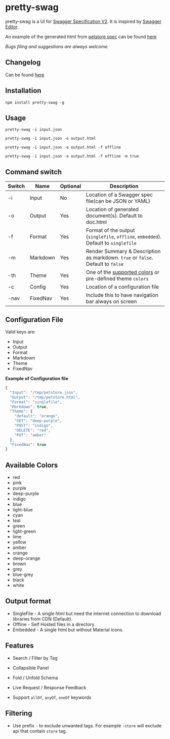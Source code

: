# pretty-swag

pretty-swag is a UI for [Swagger Specification V2](https://github.com/OAI/OpenAPI-Specification). It is inspired by [Swagger Editor](http://swagger.io/swagger-editor/).

An example of the generated html from [petstore spec](http://petstore.swagger.io/v2/swagger.json) can be found [here](http://htmlpreview.github.com/?https://raw.githubusercontent.com/twskj/pretty-swag/gh-pages/examples/pet.html)

*Bugs filing and suggestions are always welcome.*

## Changelog
Can be found [here](CHANGELOG.md)

## Installation

```Shell
npm install pretty-swag -g
```

## Usage

```Shell
pretty-swag -i input.json
```

```Shell
pretty-swag -i input.json -o output.html
```

```Shell
pretty-swag -i input.json -o output.html -f offline
```

```Shell
pretty-swag -i input.json -o output.html -f offline -m true
```

## Command switch

| Switch  | Name     | Optional | Description                                                                          |
| ------- | -------- | -------- | ------------------------------------------------------------------------------------ |
|   -i    | Input    |       No | Location of a Swagger spec file(can be JSON or YAML)                                 |
|   -o    | Output   |      Yes | Location of generated document(s). Default to doc.html                               |
|   -f    | Format   |      Yes | Format of the output (`singlefile`, `offline`, `embedded`). Default to `singlefile`  |
|   -m    | Markdown |      Yes | Render Summary & Description as markdown. `true` or `false`. Default to `false`      |
|   -th   | Theme    |      Yes | One of the [supported colors](#available-colors) or pre-defined theme `colors`           |
|   -c    | Config   |      Yes | Location of a configuration file                                                     |
|   -nav  | FixedNav |      Yes | Include this to have navigation bar always on screen                                 |


## Configuration File

Valid keys are:
 - Input
 - Output
 - Format
 - Markdown
 - Theme
 - FixedNav

**Example of Configuration file**
```javascript
{
  "Input": "/tmp/petstore.json",
  "Output": "/tmp/petstore.html",
  "Format": "singlefile",
  "Markdown": true,
  "Theme": {
    "default": "orange",
    "GET": "deep-purple",
    "POST": "indigo",
    "DELETE": "red",
    "PUT": "amber"
  },
  "FixedNav": true
}
```

## Available Colors

- red
- pink
- purple
- deep-purple
- indigo
- blue
- light-blue
- cyan
- teal
- green
- light-green
- lime
- yellow
- amber
- orange
- deep-orange
- brown
- grey
- blue-grey
- black
- white


## Output format

 - SingleFile - A single html but need the internet connection to download libraries from CDN (Default).
 - Offline - Self Hosted files in a directory.
 - Embedded - A single html but without Material icons.


## Features

- Search / Filter by Tag

- Collapsible Panel

- Fold / Unfold Schema

- Live Request / Response Feedback

- Support `allOf`, `anyOf`, `oneOf` keywords

## Filtering

- Use prefix `-` to exclude unwanted tags. For example `-store` will exclude api that contain `store` tag.
